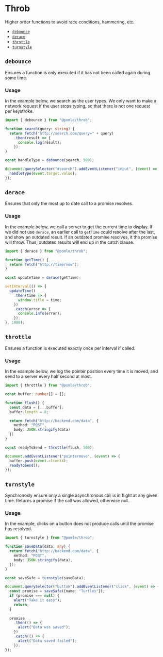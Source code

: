 # Throb

Higher order functions to avoid race conditions, hammering, etc.

* [`debounce`](#debounce)
* [`derace`](#derace)
* [`throttle`](#throttle)
* [`turnstyle`](#turnstyle)

## `debounce`

Ensures a function is only executed if it has not been called again during some time.

### Usage

In the example below, we search as the user types. We only want to make a network request if the user stops typing, so that there is not one request per keystroke.

```ts
import { debounce } from "@pomle/throb";

function search(query: string) {
  return fetch("http://search.com/query=" + query)
    .then(result => {
      console.log(result);
    });
}

const handleType = debounce(search, 500);

document.querySelector("#search").addEventListener("input", (event) => {
  handleType(event.target.value);
});
```

## `derace`

Ensures that only the most up to date call to a promise resolves.

### Usage

In the example below, we call a server to get the current time to display. If we did not use `derace`, an earlier call to `getTime` could resolve after the last, and show an outdated result. If an outdated promise resolves, it the promise will throw. Thus, outdated results will end up in the catch clause.

```ts
import { derace } from "@pomle/throb";

function getTime() {
  return fetch("http://time/now");
}

const updateTime = derace(getTime);

setInterval(() => {
  updateTime()
    .then(time => {
      window.title = time;
    })
    .catch(error => {
      console.info(error);
    });
}, 1000);
```

## `throttle`

Ensures a function is executed exactly once per interval if called.

### Usage

In the example below, we log the pointer position every time it is moved, and send to a server every half second at most.

```ts
import { throttle } from "@pomle/throb";

const buffer: number[] = [];

function flush() {
  const data = [...buffer];
  buffer.length = 0;

  return fetch("http://backend.com/data", {
    method: "POST",
    body: JSON.stringify(data)
  })
}

const readyToSend = throttle(flush, 500);

document.addEventListener("pointermove", (event) => {
  buffer.push(event.clientX);
  readyToSend();
});
```

## `turnstyle`

Synchronosly ensure only a single asynchronous call is in flight at any given time. Returns a promise if the call was allowed, otherwise null.

### Usage

In the example, clicks on a button does not produce calls until the promise has resolved.

```ts
import { turnstyle } from "@pomle/throb";

function saveData(data: any) {
  return fetch("http://backend.com/data", {
    method: "POST",
    body: JSON.stringify(data),
  });
}

const saveSafe = turnstyle(saveData);

document.querySelector("button").addEventListener("click", (event) => {
  const promise = saveSafe({name: "Turtles"});
  if (promise === null) {
    alert("Take it easy");
    return;
  }
  
  promise
    .then(() => {
      alert("Data was saved");
    })
    .catch(() => {
      alert("Data saved failed");
    });
});
```
